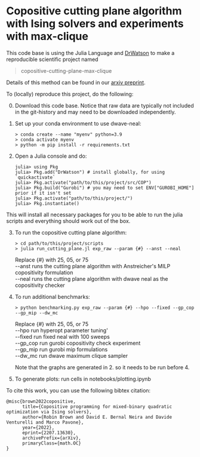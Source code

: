 # Copositive cutting plane algorithm with Ising solvers and experiments with max-clique

This code base is using the Julia Language and [DrWatson](https://juliadynamics.github.io/DrWatson.jl/stable/)
to make a reproducible scientific project named
> copositive-cutting-plane-max-clique

Details of this method can be found in our [arxiv preprint](https://arxiv.org/abs/2207.13630).

To (locally) reproduce this project, do the following:

0. Download this code base. Notice that raw data are typically not included in the
   git-history and may need to be downloaded independently.
   
1. Set up your conda environment to use dwave-neal:
	```
	> conda create --name "myenv" python=3.9
	> conda activate myenv
	> python -m pip install -r requirements.txt
	```
	
2. Open a Julia console and do:
   ```
   julia> using Pkg
   julia> Pkg.add("DrWatson") # install globally, for using `quickactivate`
   julia> Pkg.activate("path/to/this/project/src/COP")
   julia> Pkg.build("Gurobi") # you may need to set ENV["GUROBI_HOME"] prior if it isn't set
   julia> Pkg.activate("path/to/this/project/")
   julia> Pkg.instantiate()
   ```

This will install all necessary packages for you to be able to run the julia scripts and
everything should work out of the box.

3. To run the copositive cutting plane algorithm:
	```
	> cd path/to/this/project/scripts
	> julia run_cutting_plane.jl exp_raw --param {#} --anst --neal
	```
    Replace {#} with 25, 05, or 75  
    --anst runs the cutting plane algorithm with Anstreicher's MILP copositivity formulation  
    --neal runs the cutting plane algorithm with dwave neal as the copositivity checker  

4. To run additional benchmarks:
	```
	> python benchmarking.py exp_raw --param {#} --hpo --fixed --gp_cop --gp_mip --dw_mc
	```
    Replace {#} with 25, 05, or 75  
    --hpo run hyperopt parameter tuning'  
    --fixed run fixed neal with 100 sweeps  
    --gp_cop run gurobi copositivity check experiment  
    --gp_mip run gurobi mip formulations  
    --dw_mc run dwave maximum clique sampler  
    
    Note that the graphs are generated in 2. so it needs to be run before 4. 

5. To generate plots: run cells in notebooks/plotting.ipynb
	
To cite this work, you can use the following bibtex citation:
```
@misc{brown2022copositive,
      title={Copositive programming for mixed-binary quadratic optimization via Ising solvers}, 
      author={Robin Brown and David E. Bernal Neira and Davide Venturelli and Marco Pavone},
      year={2022},
      eprint={2207.13630},
      archivePrefix={arXiv},
      primaryClass={math.OC}
}
```
